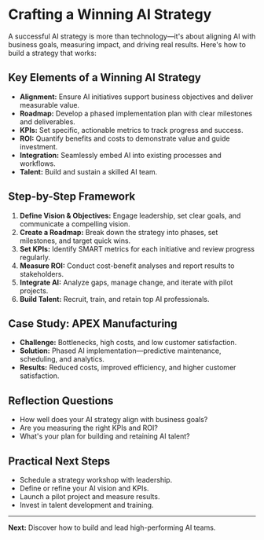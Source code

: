 # Crafting a Winning AI Strategy

A successful AI strategy is more than technology—it's about aligning AI with business goals, measuring impact, and driving real results. Here's how to build a strategy that works:

## Key Elements of a Winning AI Strategy
- **Alignment:** Ensure AI initiatives support business objectives and deliver measurable value.
- **Roadmap:** Develop a phased implementation plan with clear milestones and deliverables.
- **KPIs:** Set specific, actionable metrics to track progress and success.
- **ROI:** Quantify benefits and costs to demonstrate value and guide investment.
- **Integration:** Seamlessly embed AI into existing processes and workflows.
- **Talent:** Build and sustain a skilled AI team.

## Step-by-Step Framework
1. **Define Vision & Objectives:** Engage leadership, set clear goals, and communicate a compelling vision.
2. **Create a Roadmap:** Break down the strategy into phases, set milestones, and target quick wins.
3. **Set KPIs:** Identify SMART metrics for each initiative and review progress regularly.
4. **Measure ROI:** Conduct cost-benefit analyses and report results to stakeholders.
5. **Integrate AI:** Analyze gaps, manage change, and iterate with pilot projects.
6. **Build Talent:** Recruit, train, and retain top AI professionals.

## Case Study: APEX Manufacturing
- **Challenge:** Bottlenecks, high costs, and low customer satisfaction.
- **Solution:** Phased AI implementation—predictive maintenance, scheduling, and analytics.
- **Results:** Reduced costs, improved efficiency, and higher customer satisfaction.

## Reflection Questions
- How well does your AI strategy align with business goals?
- Are you measuring the right KPIs and ROI?
- What's your plan for building and retaining AI talent?

## Practical Next Steps
- Schedule a strategy workshop with leadership.
- Define or refine your AI vision and KPIs.
- Launch a pilot project and measure results.
- Invest in talent development and training.

---
**Next:** Discover how to build and lead high-performing AI teams.